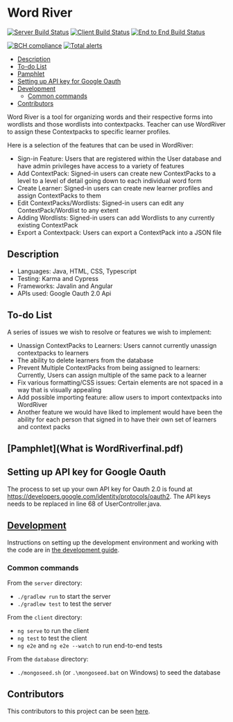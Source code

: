 # Word River <!-- omit in toc -->

[![Server Build Status](../../actions/workflows/server.yml/badge.svg)](../../actions/workflows/server.yml)
[![Client Build Status](../../actions/workflows/client.yaml/badge.svg)](../../actions/workflows/client.yaml)
[![End to End Build Status](../../actions/workflows/e2e.yaml/badge.svg)](../../actions/workflows/e2e.yaml)

[![BCH compliance](https://bettercodehub.com/edge/badge/UMM-CSci-3601-S21/it-3-mesopotamicus?branch=main)](https://bettercodehub.com/)
[![Total alerts](https://img.shields.io/lgtm/alerts/g/UMM-CSci-3601-S21/it-3-mesopotamicus.svg?logo=lgtm&logoWidth=18)](https://lgtm.com/projects/g/UMM-CSci-3601-S21/it-3-mesopotamicus/alerts/)

- [Description](#description)
- [To-do List](#to-do-list)
- [Pamphlet](#pamphletwhat-is-wordriverfinalpdf)
- [Setting up API key for Google Oauth](#setting-up-api-key-for-google-oauth)
- [Development](#development)
  - [Common commands](#common-commands)
- [Contributors](#contributors)

Word River is a tool for organizing words and their respective forms into wordlists and those wordlists into contextpacks. Teacher can use WordRiver to assign these Contextpacks to specific learner profiles.

Here is a selection of the features that can be used in WordRiver:


- Sign-in Feature: Users that are registered within the User database and have admin privileges have access to a variety of features
- Add ContextPack: Signed-in users can create new ContextPacks to a level to a level of detail going down to each individual word form
- Create Learner: Signed-in users can create new learner profiles and assign ContextPacks to them
- Edit ContextPacks/Wordlists: Signed-in users can edit any ContextPack/Wordlist to any extent
- Adding Wordlists: Signed-in users can add Wordlists to any currently existing ContextPack
- Export a Contextpack: Users can export a ContextPack into a JSON file


## Description

- Languages: Java, HTML, CSS, Typescript
- Testing: Karma and Cypress
- Frameworks: Javalin and Angular
- APIs used: Google Oauth 2.0 Api

## To-do List

A series of issues we wish to resolve or features we wish to implement:

- Unassign ContextPacks to Learners: Users cannot currently unassign contextpacks to learners 
- The ability to delete learners from the database
- Prevent Multiple ContextPacks from being assigned to learners: Currently, Users can assign multiple of the same pack to a learner
- Fix various formatting/CSS issues: Certain elements are not spaced in a way that is visually appealing
- Add possible importing feature: allow users to import contextpacks into WordRiver 
- Another feature we would have liked to implement would have been the ability for each person that signed in to have their own set of learners and context packs

## [Pamphlet](What is WordRiverfinal.pdf)


## Setting up API key for Google Oauth

The process to set up your own API key for Oauth 2.0 is found at https://developers.google.com/identity/protocols/oauth2. The API keys needs to be replaced in line 68 of UserController.java.

## [Development](DEVELOPMENT.md)

Instructions on setting up the development environment and working with the code are in [the development guide](DEVELOPMENT.md).

### Common commands

From the `server` directory:
- `./gradlew run` to start the server
- `./gradlew test` to test the server

From the `client` directory:
- `ng serve` to run the client
- `ng test` to test the client
- `ng e2e` and `ng e2e --watch` to run end-to-end tests

From the `database` directory:
- `./mongoseed.sh` (or `.\mongoseed.bat` on Windows) to seed the database

## Contributors

This contributors to this project can be seen [here](../../graphs/contributors).


